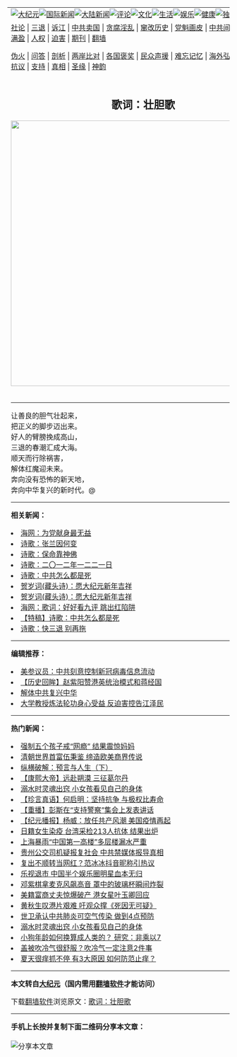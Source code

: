 <a name="1" id="1" target="_blank"></a><span id="1"></span>
<table align=center border="0"><tr><td colspan="2" VALIGN=TOP><a href="https://github.com/wumqet388/djy/blob/master/gb/nsc413.md#1"><img src="https://raw.githubusercontent.com/wumqet388/www/master/t/djy/1.jpg" title="大纪元"></a><a href="https://github.com/wumqet388/djy/blob/master/gb/n24hr.md#1"><img src="https://raw.githubusercontent.com/wumqet388/www/master/t/djy/3.jpg" title="国际新闻"></a><a href="https://github.com/wumqet388/djy/blob/master/gb/nsc413.md#1"><img src="https://raw.githubusercontent.com/wumqet388/www/master/t/djy/4.jpg" title="大陆新闻"></a><a href="https://github.com/wumqet388/djy/blob/master/gb/news392.md#1"><img src="https://raw.githubusercontent.com/wumqet388/www/master/t/djy/5.jpg" title="评论"></a><a href="https://github.com/wumqet388/djy/blob/master/gb/news2007.md#1"><img src="https://raw.githubusercontent.com/wumqet388/www/master/t/djy/6.jpg" title="文化"></a><a href="https://github.com/wumqet388/djy/blob/master/gb/news2008.md#1"><img src="https://raw.githubusercontent.com/wumqet388/www/master/t/djy/7.jpg" title="生活"></a><a href="https://github.com/wumqet388/djy/blob/master/gb/ncyule.md#1"><img src="https://raw.githubusercontent.com/wumqet388/www/master/t/djy/8.jpg" title="娱乐"></a><a href="https://github.com/wumqet388/djy/blob/master/gb/nsc1002.md#1"><img src="https://raw.githubusercontent.com/wumqet388/www/master/t/djy/9.jpg" title="健康"><a href="https://github.com/wumqet388/djy/blob/master/gb/nf6092.md#1"><img src="https://raw.githubusercontent.com/wumqet388/www/master/t/djy/10a.jpg" title="独家"></a><a href="https://github.com/wumqet388/djy/blob/master/gb/nf4514.md#1"><img src="https://raw.githubusercontent.com/wumqet388/www/master/t/djy/12a.jpg" title="头条"></a></td></tr>
<tr><td colspan="2" VALIGN=TOP><a target="_blank" href="https://github.com/wumqet388/djy/blob/master/gb/9p.md#1">社论</a> | <a target="_blank" href="https://github.com/wumqet388/djy/blob/master/gb/nf5657.md#1">三退</a> | <a target="_blank" href="https://github.com/wumqet388/djy/blob/master/gb/nf6124.md#1">诉江</a> | <a target="_blank" href="https://github.com/wumqet388/djy/blob/master/gb/nf1176117.md#1">中共卖国</a> | <a target="_blank" href="https://github.com/wumqet388/djy/blob/master/gb/nf5773.md#1">贪腐淫乱</a> | <a target="_blank" href="https://github.com/wumqet388/djy/blob/master/gb/nf1176115.md#1">窜改历史</a> | <a target="_blank" href="https://github.com/wumqet388/djy/blob/master/gb/nf1176107.md#1">党魁画皮</a> | <a target="_blank" href="https://github.com/wumqet388/djy/blob/master/gb/nf1320400.md#1">中共间谍</a> | <a target="_blank" href="https://github.com/wumqet388/djy/blob/master/gb/nf1176114.md#1">破坏传统</a> | <a target="_blank" href="https://github.com/wumqet388/ntdtv/blob/master/gb/prog447_1.md#1">恶贯满盈</a> | <a target="_blank" href="https://github.com/wumqet388/djy/blob/master/gb/ncid278.md#1">人权</a> | <a target="_blank" href="https://github.com/wumqet388/djy/blob/master/gb/nf1176111.md#1">迫害</a> | <a target="_blank" href="https://gitlab.com/szzdlab/mh-qikan/blob/master/README.md#1">期刊</a> | <a target="_blank" href="https://github.com/wumqet388/www/blob/master/README.md?zsrh#8">翻墙</a></p><p><a target="_blank" href="https://github.com/wumqet388/djy/blob/master/gb/nf5562.md#1">伪火</a> | <a target="_blank" href="https://github.com/wumqet388/djy/blob/master/gb/nf4378.md#1">问答</a> | <a target="_blank" href="https://github.com/wumqet388/djy/blob/master/gb/nf5792.md#1">剖析</a> | <a target="_blank" href="https://github.com/wumqet388/djy/blob/master/gb/nf5735.md#1">两岸比对</a> | <a target="_blank" href="https://github.com/wumqet388/djy/blob/master/gb/nf6119.md#1">各国褒奖</a> | <a target="_blank" href="https://github.com/wumqet388/djy/blob/master/gb/nf6120.md#1">民众声援</a> | <a target="_blank" href="https://github.com/wumqet388/djy/blob/master/gb/nf1188594.md#1">难忘记忆</a> | <a target="_blank" href="https://github.com/wumqet388/djy/blob/master/gb/nf3180.md#1">海外弘传</a> | <a target="_blank" href="https://github.com/wumqet388/djy/blob/master/gb/nf5410.md#1">万人上访</a> | <a target="_blank" href="https://github.com/wumqet388/ntdtv/blob/master/gb/prog1530_1.md#1">和平抗议</a> | <a target="_blank" href="https://github.com/wumqet388/djy/blob/master/gb/nf4386.md#1">支持</a> | <a target="_blank" href="https://github.com/wumqet388/djy/blob/master/gb/nf4389.md#1">真相</a> | <a target="_blank" href="https://github.com/wumqet388/djy/blob/master/gb/nf5790.md#1">圣缘</a> | <a target="_blank" href="https://github.com/wumqet388/djy/blob/master/gb/nf4786.md#1">神韵</a></td></tr>
<tr><td VALIGN=TOP width="626"><h2 align=center>歌词：壮胆歌</h2>
<img width="600" src="https://i.epochtimes.com/assets/uploads/2020/07/Screen-Detox-i-1200x686-320x200.jpg" />
<h6></h6>
<hr>
<p>让善良的胆气壮起来，<br />把正义的脚步迈出来。<br />好人的臂膀挽成高山，<br />三退的春潮汇成大海。<br />顺天而行除祸害，<br />解体红魔迎未来。<br />奔向没有恐怖的新天地，<br />奔向中华复兴的新时代。@</p>

<hr>


<strong>相关新闻：</strong>
<li><a href="https://github.com/wumqet388/djy/blob/master/gb/12/11/27/n3739314.md#1">海网：为党献身最无益</a></li>
<li><a href="https://github.com/wumqet388/djy/blob/master/gb/12/11/29/n3741171.md#1">诗歌：张兰因何变</a></li>
<li><a href="https://github.com/wumqet388/djy/blob/master/gb/12/12/10/n3748857.md#1">诗歌：保命靠神佛</a></li>
<li><a href="https://github.com/wumqet388/djy/blob/master/gb/12/12/10/n3749651.md#1">诗歌：二〇一二年一二二一日</a></li>
<li><a href="https://github.com/wumqet388/djy/blob/master/gb/12/12/20/n3757004.md#1">诗歌：中共怎么都是死</a></li>
<li><a href="https://github.com/wumqet388/djy/blob/master/gb/12/12/30/n3765047.md#1">贺岁词(藏头诗)：愿大纪元新年吉祥</a></li>
<li><a href="https://github.com/wumqet388/djy/blob/master/gb/12/12/30/n3765066.md#1">贺岁词(藏头诗)：愿大纪元新年吉祥</a></li>
<li><a href="https://github.com/wumqet388/djy/blob/master/gb/12/12/31/n3765511.md#1">海网：歌词：好好看九评   跳出红陷阱</a></li>
<li><a href="https://github.com/wumqet388/djy/blob/master/gb/13/1/4/n3768589.md#1">【特稿】诗歌：中共怎么都是死</a></li>
<li><a href="https://github.com/wumqet388/djy/blob/master/gb/13/1/5/n3769292.md#1">诗歌：快三退  别再拖</a></li>
<hr>


<strong>编辑推荐：</strong>
<li><a href="https://github.com/onzhi266/djy/blob/master/gb/20/2/22/n11887949.md#1">美参议员：中共刻意控制新冠病毒信息流动</a></li>
<li><a href="https://github.com/tsiac2612/djy/blob/master/gb/19/10/20/n11600972.md#1" target="_blank">【历史回眸】赵紫阳赞港英统治模式和蒋经国</a></li><li><a href="https://github.com/wumqet388/djy/blob/master/gb/18/3/21/n10237682.md?dfh#1" target="_blank">解体中共复兴中华</a></li><li><a href="https://github.com/tsiac2612/djy/blob/master/gb/18/1/29/n10097243.md#1" target="_blank">大学教授炼法轮功身心受益 反迫害控告江泽民</a></li>
<hr>

<strong>热门新闻：</strong>
<li><a href="https://github.com/wumqet388/djy/blob/master/gb/20/7/6/n12237076.md#1">强制五个孩子戒“网瘾” 结果震惊妈妈</a></li>
<li><a href="https://github.com/wumqet388/djy/blob/master/gb/20/4/23/n12056338.md#1">清朝世界首富伍秉鉴 缔造欧美商界传说</a></li>
<li><a href="https://github.com/wumqet388/djy/blob/master/gb/20/7/6/n12236101.md#1">纵横破解：预言与人生（下）</a></li>
<li><a href="https://github.com/wumqet388/djy/blob/master/gb/20/5/27/n12141489.md#1">【康熙大帝】远赴朔漠 三征葛尔丹</a></li>
<li><a href="https://github.com/wumqet388/djy/blob/master/gb/20/7/8/n12240967.md#1">溺水时灵魂出窍 小女孩看见自己的身体</a></li>
<li><a href="https://github.com/wumqet388/djy/blob/master/gb/20/7/9/n12244915.md#1">【珍言真语】何启明：坚持抗争 与极权比寿命</a></li>
<li><a href="https://github.com/wumqet388/djy/blob/master/gb/20/7/9/n12244575.md#1">【重播】彭斯在“支持警察”集会上发表讲话</a></li>
<li><a href="https://github.com/wumqet388/djy/blob/master/gb/20/7/8/n12240124.md#1">【纪元播报】杨威：放任共产风潮 美国疫情再起</a></li>
<li><a href="https://github.com/wumqet388/djy/blob/master/gb/20/7/8/n12240778.md#1">日籍女生染疫 台湾采检213人抗体 结果出炉</a></li>
<li><a href="https://github.com/wumqet388/djy/blob/master/gb/20/7/8/n12240842.md#1">上海暴雨“中国第一高楼”多层楼漏水严重</a></li>
<li><a href="https://github.com/wumqet388/djy/blob/master/gb/20/7/8/n12241667.md#1">贵州公交司机疑报复社会 中共禁媒体报导真相</a></li>
<li><a href="https://github.com/wumqet388/djy/blob/master/gb/20/7/7/n12239433.md#1">复出不顺转当网红？范冰冰抖音昵称引热议</a></li>
<li><a href="https://github.com/wumqet388/djy/blob/master/gb/20/7/8/n12241972.md#1">乐视退市 中国半个娱乐圈明星血本无归</a></li>
<li><a href="https://github.com/wumqet388/djy/blob/master/gb/20/7/8/n12242228.md#1">邓紫棋拿麦克风飙高音 罩中的玻璃杯瞬间炸裂</a></li>
<li><a href="https://github.com/wumqet388/djy/blob/master/gb/20/7/9/n12245108.md#1">美籍富商丈夫惊爆破产 港女星叶玉卿回应</a></li>
<li><a href="https://github.com/wumqet388/djy/blob/master/gb/20/7/7/n12239842.md#1">黄秋生叹港片艰难 吁观众撑《死因无可疑》</a></li>
<li><a href="https://github.com/wumqet388/djy/blob/master/gb/20/7/9/n12243004.md#1">世卫承认中共肺炎可空气传染 做到4点预防</a></li>
<li><a href="https://github.com/wumqet388/djy/blob/master/gb/20/7/8/n12240967.md#1">溺水时灵魂出窍 小女孩看见自己的身体</a></li>
<li><a href="https://github.com/wumqet388/djy/blob/master/gb/20/7/8/n12240757.md#1">小狗年龄如何换算成人类的？ 研究：非乘以7</a></li>
<li><a href="https://github.com/wumqet388/djy/blob/master/gb/20/7/8/n12241753.md#1">盖被吹冷气很舒服？吹冷气一定注意2件事</a></li>
<li><a href="https://github.com/wumqet388/djy/blob/master/gb/20/7/3/n12230875.md#1">夏天很痒抓不停 有3大原因 如何防范止痒？</a></li>
<hr>

<strong>本文转自<a href="https://www.epochtimes.com">大纪元</a>（国内需用<a href="https://github.com/wumqet388/www/blob/master/README.md#8">翻墙软件</a>才能访问）</strong><p>下载<a href="https://github.com/wumqet388/www/blob/master/README.md#8">翻墙软件</a>浏览原文：<a href="https://www.epochtimes.com/gb/13/4/29/n3857898.htm">歌词：壮胆歌</a></p><hr>

<strong>手机上长按并复制下面二维码分享本文章：</strong><br><br><img src="http://d1p1.ip.zn2.us/v.php?action=qrcode&url=https://github.com/wumqet388/djy/blob/master/gb/13/4/29/n3857898.md%231" title="分享本文章"></td><td VALIGN=TOP><a href="https://github.com/wumqet388/djy/blob/master/gb/16/1/21/n4622075.md?dfh#1" target="_blank"><img src="https://raw.githubusercontent.com/wumqet388/djy/master/gb/300/wei-f1.jpg" title="中共的伪火骗局"  alt="中共的伪火骗局"></a><br><a href="https://github.com/wumqet388/www/blob/master/README.md?dfh#9" target="_blank"><img src="https://raw.githubusercontent.com/wumqet388/djy/master/gb/300/yong-h.jpg" title="永恒的见证"  alt="永恒的见证"></a><br><a href="https://github.com/wumqet388/djy/blob/master/gb/13/9/29/n3974789.md?dfh#1" target="_blank"><img src="https://raw.githubusercontent.com/wumqet388/djy/master/gb/300/shang-lnz.jpg" title="善良女子被中共投男牢"  alt="善良女子被中共投男牢"></a><br><a href="https://github.com/wumqet388/djy/blob/master/gb/16/3/16/n4663449.md?dfh#1" target="_blank"><img src="https://raw.githubusercontent.com/wumqet388/djy/master/gb/300/huo-z3.jpg" title="警卫目击活摘器官"  alt="警卫目击活摘器官"></a><br><a href="https://github.com/wumqet388/djy/blob/master/gb/16/8/7/n8177641.md?dfh#1" target="_blank"><img src="https://raw.githubusercontent.com/wumqet388/djy/master/gb/300/huo-z4.jpg" title="证人描述活摘恐怖"  alt="证人描述活摘恐怖"></a><br><a href="https://github.com/wumqet388/djy/blob/master/gb/10/4/19/n2881569.md?dfh#1" target="_blank"><img src="https://raw.githubusercontent.com/wumqet388/djy/master/gb/300/huo-z1.jpg" title="揭开活摘器官黑幕"  alt="揭开活摘器官黑幕"></a><br><a href="https://github.com/wumqet388/djy/blob/master/gb/10/11/7/n3077476.md?dfh#1" target="_blank"><img src="https://raw.githubusercontent.com/wumqet388/djy/master/gb/300/ma-ks.jpg" title="马克思的成魔之路"  alt="马克思的成魔之路"></a><br><a href="https://github.com/wumqet388/djy/blob/master/gb/14/6/9/n4173977.md?dfh#1" target="_blank"><img src="https://raw.githubusercontent.com/wumqet388/djy/master/gb/300/chang-zs.jpg" title="藏字石 蕴天机"  alt="藏字石 蕴天机"></a><br><a href="https://github.com/wumqet388/djy/blob/master/gb/18/5/10/n10381511.md?dfh#1" target="_blank"><img src="https://raw.githubusercontent.com/wumqet388/djy/master/gb/300/st1.jpg" title="关注3亿人三退"  alt="关注3亿人三退"></a><br><a href="https://github.com/wumqet388/djy/blob/master/gb/18/3/21/n10237682.md?dfh#1" target="_blank"><img src="https://raw.githubusercontent.com/wumqet388/djy/master/gb/300/jie-t.jpg" title="解体中共复兴中华"  alt="解体中共复兴中华"></a><br><a href="https://github.com/wumqet388/djy/blob/master/gb/9/2/9/n2422991.md?dfh#1" target="_blank"><img src="https://raw.githubusercontent.com/wumqet388/djy/master/gb/300/gao-zs.jpg" title="中共迫害良心律师"  alt="中共迫害良心律师"></a><br><a href="https://github.com/wumqet388/djy/blob/master/gb/18/12/9/n10900044.md?dfh#1" target="_blank"><img src="https://raw.githubusercontent.com/wumqet388/djy/master/gb/300/sj1.jpg" title="303万人举报江泽民"  alt="303万人举报江泽民"></a><br><a href="https://github.com/wumqet388/djy/blob/master/gb/18/8/28/n10672014.md?dfh#1" target="_blank"><img src="https://raw.githubusercontent.com/wumqet388/djy/master/gb/300/sj2.jpg" title="这些官员为何起诉江泽民"  alt="这些官员为何起诉江泽民"></a><br><a href="https://github.com/wumqet388/djy/blob/master/gb/8/12/18/n2367165.md?dfh#1" target="_blank"><img src="https://raw.githubusercontent.com/wumqet388/djy/master/gb/300/liangan.jpg" title="海峡两岸的强烈对比"  alt="海峡两岸的强烈对比"></a><br><a href="https://github.com/wumqet388/djy/blob/master/gb/15/12/10/n4593139.md?dfh#1" target="_blank"><img src="https://raw.githubusercontent.com/wumqet388/djy/master/gb/300/jia-ndzl.jpg" title="加拿大总理的贺信"  alt="加拿大总理的贺信"></a><br><a href="https://github.com/wumqet388/djy/blob/master/gb/11/6/17/n3289382.md?dfh#1" target="_blank"><img src="https://raw.githubusercontent.com/wumqet388/djy/master/gb/300/xiao-wd.jpg" title="探寻真相兼听则明"  alt="探寻真相兼听则明"></a><br><a href="https://github.com/wumqet388/djy/blob/master/gb/18/10/27/n10812623.md?dfh#1" target="_blank"><img src="https://raw.githubusercontent.com/wumqet388/djy/master/gb/300/yindu.jpg" title="印度媒体报道东方"  alt="印度媒体报道东方"></a><br><a href="https://github.com/wumqet388/djy/blob/master/gb/18/6/9/n10469652.md?dfh#1" target="_blank"><img src="https://raw.githubusercontent.com/wumqet388/djy/master/gb/300/xie-j.jpg" title="不一样的海外校园"  alt="不一样的海外校园"></a><br><a href="https://github.com/wumqet388/djy/blob/master/gb/7/4/5/n1669415.md?dfh#1" target="_blank"><img src="https://raw.githubusercontent.com/wumqet388/djy/master/gb/300/li-up.jpg" title="从大师到徒弟的传奇"  alt="从大师到徒弟的传奇"></a><br><a href="https://github.com/wumqet388/djy/blob/master/gb/17/5/26/n9191512.md?dfh#1" target="_blank"><img src="https://raw.githubusercontent.com/wumqet388/djy/master/gb/300/zfl2.jpg" title="亿万人与东方一本奇书"  alt="亿万人与东方一本奇书"></a><br><a href="https://github.com/wumqet388/djy/blob/master/gb/13/11/27/n4020290.md?dfh#1" target="_blank"><img src="https://raw.githubusercontent.com/wumqet388/djy/master/gb/300/zhen-h.jpg" title="大陆见不到的震撼场面"  alt="大陆见不到的震撼场面"></a><br><a href="https://github.com/wumqet388/djy/blob/master/gb/15/7/17/n4482910.md?dfh#1" target="_blank"><img src="https://raw.githubusercontent.com/wumqet388/djy/master/gb/300/dalu-sk.jpg" title="人心向善 大陆当初盛况"  alt="人心向善 大陆当初盛况"></a><br><a href="https://github.com/wumqet388/djy/blob/master/gb/19/1/5/n10955468.md?dfh#1" target="_blank"><img src="https://raw.githubusercontent.com/wumqet388/djy/master/gb/300/zfl1.jpg" title="追寻真理 这书讲什么"  alt="追寻真理 这书讲什么"></a><br><a href="https://github.com/wumqet388/www/blob/master/README.md?dfh#1" target="_blank"><img src="https://raw.githubusercontent.com/wumqet388/djy/master/gb/300/fq1.jpg" title="下载免费翻墙软件"  alt="下载免费翻墙软件"></a><br></td></tr></table>
